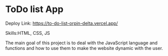 # ToDo list App
Deploy Link: https://to-do-list-orpin-delta.vercel.app/

Skills:HTML, CSS, JS

The main goal of this project is to deal with the JavaScript language and functions and how to use them to make the website dynamic with the user.
